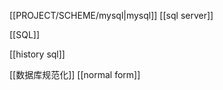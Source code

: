 
[[PROJECT/SCHEME/mysql|mysql]]
[[sql server]]


[[SQL]]

[[history sql]]

[[数据库规范化]]
[[normal form]]